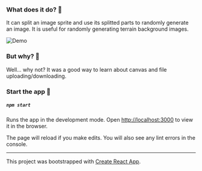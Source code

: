 ### What does it do? 🤔
It can split an image sprite and use its splitted parts to randomly generate an image. It is useful for randomly generating terrain background images.

![Demo](public/demo.gif)

### But why? 🤔
Well... why not? It was a good way to learn about canvas and file uploading/downloading.

### Start the app 🚀
##### `npm start`
Runs the app in the development mode.
Open [http://localhost:3000](http://localhost:3000) to view it in the browser.

The page will reload if you make edits.
You will also see any lint errors in the console.

---
This project was bootstrapped with [Create React App](https://github.com/facebook/create-react-app).

